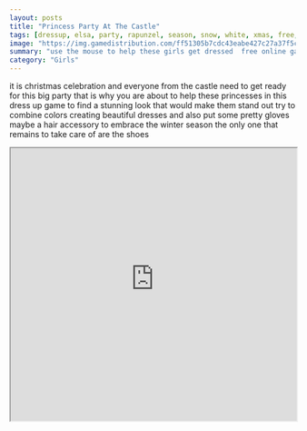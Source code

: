 ```yaml
---
layout: posts
title: "Princess Party At The Castle"
tags: [dressup, elsa, party, rapunzel, season, snow, white, xmas, free, online, games, oyna, game, free, games, play, play, games]
image: "https://img.gamedistribution.com/ff51305b7cdc43eabe427c27a37f5c55.jpg"
summary: "use the mouse to help these girls get dressed  free online games oyna game free games play play games"
category: "Girls"
---
```


it is christmas celebration and everyone from the castle need to get ready for this big party that is why you are about to help these princesses in this dress up game to find a stunning look that would make them stand out try to combine colors creating beautiful dresses and also put some pretty gloves maybe a hair accessory to embrace the winter season the only one that remains to take care of are the shoes

<iframe width="100%" height="480px;" src="https://html5.gamedistribution.com/ff51305b7cdc43eabe427c27a37f5c55/"></iframe>